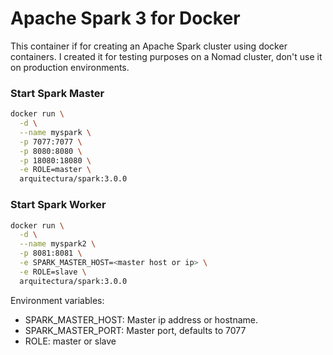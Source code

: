 # Apache Spark 3 for Docker

This container if for creating an Apache Spark cluster using docker containers.
I created it for testing purposes on a Nomad cluster, don't use it on production environments.


### Start Spark Master

```bash
docker run \
  -d \
  --name myspark \
  -p 7077:7077 \
  -p 8080:8080 \
  -p 18080:18080 \
  -e ROLE=master \
  arquitectura/spark:3.0.0
```

### Start Spark Worker

```bash
docker run \
  -d \
  --name myspark2 \
  -p 8081:8081 \
  -e SPARK_MASTER_HOST=<master host or ip> \
  -e ROLE=slave \
  arquitectura/spark:3.0.0
```

Environment variables:

- SPARK_MASTER_HOST: Master ip address or hostname.
- SPARK_MASTER_PORT: Master port, defaults to 7077
- ROLE: master or slave

